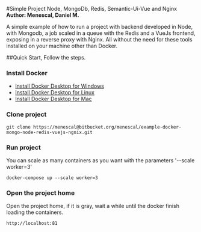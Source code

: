 #Simple Project Node, MongoDb, Redis, Semantic-Ui-Vue and Nginx 
**Author: Menescal, Daniel M.**

A simple example of how to run a project with backend developed in Node, with Mongodb, a job scaled in a queue with the Redis and a VueJs frontend, exposing in a reverse proxy with Nginx. All without the need for these tools installed on your machine other than Docker.

##Quick Start, Follow the steps.

### Install Docker
* [Install Docker Desktop for Windows](https://docs.docker.com/docker-for-windows/install/)
* [Install Docker Desktop for Linux](https://docs.docker.com/install/linux/docker-ce/ubuntu/)	
* [Install Docker Desktop for Mac](https://docs.docker.com/docker-for-mac/install/)	

### Clone project 
```
git clone https://menescal@bitbucket.org/menescal/example-docker-mongo-node-redis-vuejs-ngnix.git
```

### Run project
You can scale as many containers as you want with the parameters '--scale worker=3'
```
docker-compose up --scale worker=3
```

### Open the project home
Open the project home, if it is gray, wait a while until the docker finish loading the containers.
```
http://localhost:81
```
